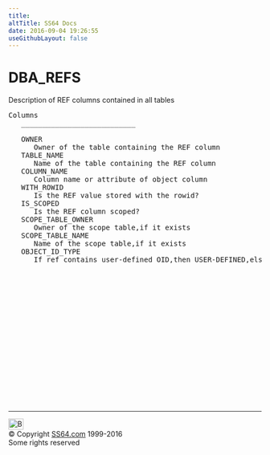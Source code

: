 ```yaml
---
title:
altTitle: SS64 Docs
date: 2016-09-04 19:26:55
useGithubLayout: false
---
```

<!-- #BeginLibraryItem "/Library/head_orad.lbi" --><!-- #EndLibraryItem --><h1>DBA_REFS </h1><p> Description of REF columns contained in all tables </p> 
 
<pre>Columns
   ___________________________
 
   OWNER
      Owner of the table containing the REF column
   TABLE_NAME
      Name of the table containing the REF column
   COLUMN_NAME
      Column name or attribute of object column
   WITH_ROWID
      Is the REF value stored with the rowid?
   IS_SCOPED
      Is the REF column scoped?
   SCOPE_TABLE_OWNER
      Owner of the scope table,if it exists
   SCOPE_TABLE_NAME
      Name of the scope table,if it exists
   OBJECT_ID_TYPE
      If ref contains user-defined OID,then USER-DEFINED,else if it contains system generated OID,then SYSTEM GENERATED

</pre><!-- #BeginLibraryItem "/Library/foot_orad.lbi" --><p><script async="" src="//pagead2.googlesyndication.com/pagead/js/adsbygoogle.js"></script>
<!-- oracle-footer -->
<ins class="adsbygoogle" style="display:inline-block;width:300px;height:250px" data-ad-client="ca-pub-6140977852749469" data-ad-slot="4275490898"></ins>
<script>
(adsbygoogle = window.adsbygoogle || []).push({});
</script></p>
<hr>
<div id="bl" class="footer"><a href="#"><img src="../images/top.png" width="30" height="22" alt="Back to the Top"></a></div>
<div id="br" class="footer, tagline">© Copyright <a href="http://ss64.com/">SS64.com</a> 1999-2016<br>
Some rights reserved</div>
<!-- #EndLibraryItem -->

